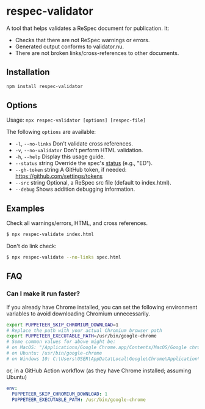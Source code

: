 # respec-validator
A tool that helps validates a ReSpec document for publication. It:

 * Checks that there are not ReSpec warnings or errors.
 * Generated output conforms to validator.nu.
 * There are not broken links/cross-references to other documents.

## Installation

```Bash
npm install respec-validator
```

## Options

Usage: `npx respec-validator [options] [respec-file]`

The following `options` are available:

  * `-l`, `--no-links`        Don't validate cross references.
  * `-v`, `--no-validator`    Don't perform HTML validation.
  * `-h`, `--help`            Display this usage guide.
  * `--status` string       Override the spec's [status](https://github.com/w3c/respec/wiki/specStatus) (e.g., "ED").
  * `--gh-token` string     A GitHub token, if needed: https://github.com/settings/tokens
  * `--src` string          Optional, a ReSpec src file (default to index.html).
  * `--debug`               Shows addition debugging information.

## Examples

Check all warnings/errors, HTML, and cross references.

```Bash
$ npx respec-validate index.html
```

Don't do link check:

```Bash
$ npx respec-validate --no-links spec.html
```

## FAQ

### Can I make it run faster?

If you already have Chrome installed, you can set the following environment variables to avoid downloading Chromium unnecessarily.

``` bash
export PUPPETEER_SKIP_CHROMIUM_DOWNLOAD=1
# Replace the path with your actual Chromium browser path
export PUPPETEER_EXECUTABLE_PATH=/usr/bin/google-chrome
# Some common values for above might be:
# on MacOS: "/Applications/Google Chrome.app/Contents/MacOS/Google chrome"
# on Ubuntu: /usr/bin/google-chrome
# on Windows 10: C:\Users\USER\AppData\Local\Google\Chrome\Application\chome.exe
```

or, in a GitHub Action workflow (as they have Chrome installed; assuming Ubuntu)
``` yaml
env:
  PUPPETEER_SKIP_CHROMIUM_DOWNLOAD: 1
  PUPPETEER_EXECUTABLE_PATH: /usr/bin/google-chrome
```
